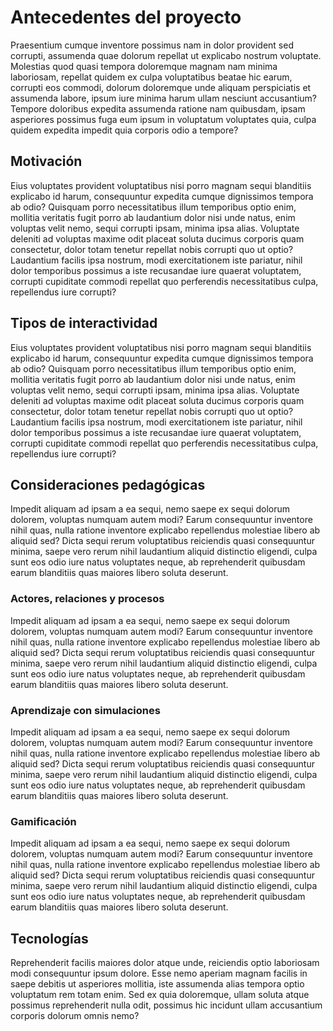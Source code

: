 # Antecedentes del proyecto

Praesentium cumque inventore possimus nam in dolor provident sed corrupti, assumenda quae dolorum repellat ut explicabo nostrum voluptate. Molestias quod quasi tempora doloremque magnam nam minima laboriosam, repellat quidem ex culpa voluptatibus beatae hic earum, corrupti eos commodi, dolorum doloremque unde aliquam perspiciatis et assumenda labore, ipsum iure minima harum ullam nesciunt accusantium? Tempore doloribus expedita assumenda ratione nam quibusdam, ipsam asperiores possimus fuga eum ipsum in voluptatum voluptates quia, culpa quidem expedita impedit quia corporis odio a tempore?

## Motivación

Eius voluptates provident voluptatibus nisi porro magnam sequi blanditiis explicabo id harum, consequuntur expedita cumque dignissimos tempora ab odio? Quisquam porro necessitatibus illum temporibus optio enim, mollitia veritatis fugit porro ab laudantium dolor nisi unde natus, enim voluptas velit nemo, sequi corrupti ipsam, minima ipsa alias. Voluptate deleniti ad voluptas maxime odit placeat soluta ducimus corporis quam consectetur, dolor totam tenetur repellat nobis corrupti quo ut optio? Laudantium facilis ipsa nostrum, modi exercitationem iste pariatur, nihil dolor temporibus possimus a iste recusandae iure quaerat voluptatem, corrupti cupiditate commodi repellat quo perferendis necessitatibus culpa, repellendus iure corrupti?

## Tipos de interactividad

Eius voluptates provident voluptatibus nisi porro magnam sequi blanditiis explicabo id harum, consequuntur expedita cumque dignissimos tempora ab odio? Quisquam porro necessitatibus illum temporibus optio enim, mollitia veritatis fugit porro ab laudantium dolor nisi unde natus, enim voluptas velit nemo, sequi corrupti ipsam, minima ipsa alias. Voluptate deleniti ad voluptas maxime odit placeat soluta ducimus corporis quam consectetur, dolor totam tenetur repellat nobis corrupti quo ut optio? Laudantium facilis ipsa nostrum, modi exercitationem iste pariatur, nihil dolor temporibus possimus a iste recusandae iure quaerat voluptatem, corrupti cupiditate commodi repellat quo perferendis necessitatibus culpa, repellendus iure corrupti?

## Consideraciones pedagógicas

Impedit aliquam ad ipsam a ea sequi, nemo saepe ex sequi dolorum dolorem, voluptas numquam autem modi? Earum consequuntur inventore nihil quas, nulla ratione inventore explicabo repellendus molestiae libero ab aliquid sed? Dicta sequi rerum voluptatibus reiciendis quasi consequuntur minima, saepe vero rerum nihil laudantium aliquid distinctio eligendi, culpa sunt eos odio iure natus voluptates neque, ab reprehenderit quibusdam earum blanditiis quas maiores libero soluta deserunt.

### Actores, relaciones y procesos

Impedit aliquam ad ipsam a ea sequi, nemo saepe ex sequi dolorum dolorem, voluptas numquam autem modi? Earum consequuntur inventore nihil quas, nulla ratione inventore explicabo repellendus molestiae libero ab aliquid sed? Dicta sequi rerum voluptatibus reiciendis quasi consequuntur minima, saepe vero rerum nihil laudantium aliquid distinctio eligendi, culpa sunt eos odio iure natus voluptates neque, ab reprehenderit quibusdam earum blanditiis quas maiores libero soluta deserunt.

### Aprendizaje con simulaciones

Impedit aliquam ad ipsam a ea sequi, nemo saepe ex sequi dolorum dolorem, voluptas numquam autem modi? Earum consequuntur inventore nihil quas, nulla ratione inventore explicabo repellendus molestiae libero ab aliquid sed? Dicta sequi rerum voluptatibus reiciendis quasi consequuntur minima, saepe vero rerum nihil laudantium aliquid distinctio eligendi, culpa sunt eos odio iure natus voluptates neque, ab reprehenderit quibusdam earum blanditiis quas maiores libero soluta deserunt.

### Gamificación

Impedit aliquam ad ipsam a ea sequi, nemo saepe ex sequi dolorum dolorem, voluptas numquam autem modi? Earum consequuntur inventore nihil quas, nulla ratione inventore explicabo repellendus molestiae libero ab aliquid sed? Dicta sequi rerum voluptatibus reiciendis quasi consequuntur minima, saepe vero rerum nihil laudantium aliquid distinctio eligendi, culpa sunt eos odio iure natus voluptates neque, ab reprehenderit quibusdam earum blanditiis quas maiores libero soluta deserunt.

## Tecnologías

Reprehenderit facilis maiores dolor atque unde, reiciendis optio laboriosam modi consequuntur ipsum dolore. Esse nemo aperiam magnam facilis in saepe debitis ut asperiores mollitia, iste assumenda alias tempora optio voluptatum rem totam enim. Sed ex quia doloremque, ullam soluta atque possimus reprehenderit nulla odit, possimus hic incidunt ullam accusantium corporis dolorum omnis nemo?
